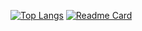 
[![Top Langs](https://github-readme-stats.vercel.app/api/top-langs/?username=AlienEEE&theme=gotham)](https://github.com/anuraghazra/github-readme-stats)
[![Readme Card](https://github-readme-stats.vercel.app/api/pin/?username=AlienEEE&theme=gotham&repo=github-readme-stats)](https://github.com/anuraghazra/github-readme-stats)




